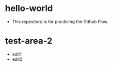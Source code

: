 # hello-world
- This repository is for practicing the Github Flow.  

# test-area-2
- edit1
- edit2

